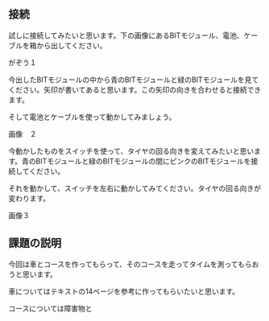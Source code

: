 ## 接続
試しに接続してみたいと思います。下の画像にあるBITモジュール、電池、ケーブルを箱から出してください。

がぞう１

今出したBITモジュールの中から青のBITモジュールと緑のBITモジュールを見てください。矢印が書いてあると思います。この矢印の向きを合わせると接続できます。

そして電池とケーブルを使って動かしてみましょう。

画像　２

今動かしたものをスイッチを使って、タイヤの回る向きを変えてみたいと思います。青のBITモジュールと緑のBITモジュールの間にピンクのBITモジュールを接続してください。

それを動かして、スイッチを左右に動かしてみてください。タイヤの回る向きが変わります。

画像３

## 課題の説明
今回は車とコースを作ってもらって、そのコースを走ってタイムを測ってもらおうと思います。

車についてはテキストの14ページを参考に作ってもらいたいと思います。

コースについては障害物と

